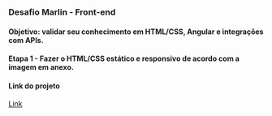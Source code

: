 ### Desafio Marlin - Front-end
#### Objetivo: validar seu conhecimento em HTML/CSS, Angular e integrações com APIs.
#### Etapa 1 - Fazer o HTML/CSS estático e responsivo de acordo com a imagem em anexo.
 

#### Link do projeto
[Link](https://marlin-case-1.vercel.app/)
